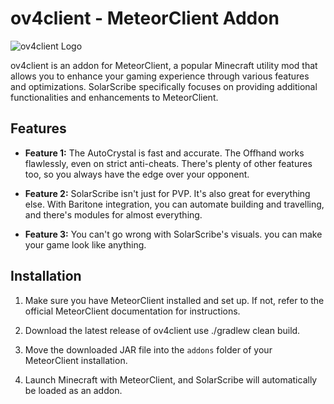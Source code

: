 # ov4client - MeteorClient Addon

![ov4client Logo](https://github.com/Finov4Ke/SolarScribe/blob/master/src/main/resources/assets/solar-scribe/icons/icon.png)

ov4client is an addon for MeteorClient, a popular Minecraft utility mod that allows you to enhance your gaming experience through various features and optimizations. SolarScribe specifically focuses on providing additional functionalities and enhancements to MeteorClient.

## Features

- **Feature 1:** The AutoCrystal is fast and accurate. The Offhand works flawlessly, even on strict anti-cheats. There's plenty of other features too, so you always have the edge over your opponent.

- **Feature 2:** SolarScribe isn't just for PVP. It's also great for everything else. With Baritone integration, you can automate building and travelling, and there's modules for almost everything.

- **Feature 3:** You can't go wrong with SolarScribe's visuals. you can make your game look like anything.

## Installation

1. Make sure you have MeteorClient installed and set up. If not, refer to the official MeteorClient documentation for instructions.

2. Download the latest release of ov4client use ./gradlew clean build.

3. Move the downloaded JAR file into the `addons` folder of your MeteorClient installation.

4. Launch Minecraft with MeteorClient, and SolarScribe will automatically be loaded as an addon.
